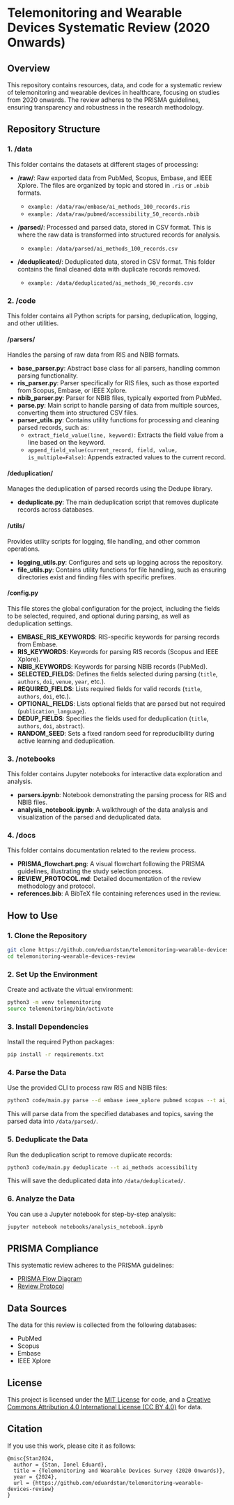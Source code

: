 # Telemonitoring and Wearable Devices Systematic Review (2020 Onwards)

## Overview
This repository contains resources, data, and code for a systematic review of telemonitoring and wearable devices in healthcare, focusing on studies from 2020 onwards. The review adheres to the PRISMA guidelines, ensuring transparency and robustness in the research methodology.

## Repository Structure

### 1. **/data**
This folder contains the datasets at different stages of processing:
- **/raw/**: Raw exported data from PubMed, Scopus, Embase, and IEEE Xplore. The files are organized by topic and stored in `.ris` or `.nbib` formats.
  - `example: /data/raw/embase/ai_methods_100_records.ris`
  - `example: /data/raw/pubmed/accessibility_50_records.nbib`
  
- **/parsed/**: Processed and parsed data, stored in CSV format. This is where the raw data is transformed into structured records for analysis.
  - `example: /data/parsed/ai_methods_100_records.csv`

- **/deduplicated/**: Deduplicated data, stored in CSV format. This folder contains the final cleaned data with duplicate records removed.
  - `example: /data/deduplicated/ai_methods_90_records.csv`

### 2. **/code**
This folder contains all Python scripts for parsing, deduplication, logging, and other utilities.

#### **/parsers/**
Handles the parsing of raw data from RIS and NBIB formats.
- **base_parser.py**: Abstract base class for all parsers, handling common parsing functionality.
- **ris_parser.py**: Parser specifically for RIS files, such as those exported from Scopus, Embase, or IEEE Xplore.
- **nbib_parser.py**: Parser for NBIB files, typically exported from PubMed.
- **parse.py**: Main script to handle parsing of data from multiple sources, converting them into structured CSV files.
- **parser_utils.py**: Contains utility functions for processing and cleaning parsed records, such as:
  - `extract_field_value(line, keyword)`: Extracts the field value from a line based on the keyword.
  - `append_field_value(current_record, field, value, is_multiple=False)`: Appends extracted values to the current record.

#### **/deduplication/**
Manages the deduplication of parsed records using the Dedupe library.
- **deduplicate.py**: The main deduplication script that removes duplicate records across databases.

#### **/utils/**
Provides utility scripts for logging, file handling, and other common operations.
- **logging_utils.py**: Configures and sets up logging across the repository.
- **file_utils.py**: Contains utility functions for file handling, such as ensuring directories exist and finding files with specific prefixes.

#### **/config.py**
This file stores the global configuration for the project, including the fields to be selected, required, and optional during parsing, as well as deduplication settings.

- **EMBASE_RIS_KEYWORDS**: RIS-specific keywords for parsing records from Embase.
- **RIS_KEYWORDS**: Keywords for parsing RIS records (Scopus and IEEE Xplore).
- **NBIB_KEYWORDS**: Keywords for parsing NBIB records (PubMed).
- **SELECTED_FIELDS**: Defines the fields selected during parsing (`title`, `authors`, `doi`, `venue`, `year`, etc.).
- **REQUIRED_FIELDS**: Lists required fields for valid records (`title`, `authors`, `doi`, etc.).
- **OPTIONAL_FIELDS**: Lists optional fields that are parsed but not required (`publication_language`).
- **DEDUP_FIELDS**: Specifies the fields used for deduplication (`title`, `authors`, `doi`, `abstract`).
- **RANDOM_SEED**: Sets a fixed random seed for reproducibility during active learning and deduplication.

### 3. **/notebooks**
This folder contains Jupyter notebooks for interactive data exploration and analysis.
- **parsers.ipynb**: Notebook demonstrating the parsing process for RIS and NBIB files.
- **analysis_notebook.ipynb**: A walkthrough of the data analysis and visualization of the parsed and deduplicated data.

### 4. **/docs**
This folder contains documentation related to the review process.
- **PRISMA_flowchart.png**: A visual flowchart following the PRISMA guidelines, illustrating the study selection process.
- **REVIEW_PROTOCOL.md**: Detailed documentation of the review methodology and protocol.
- **references.bib**: A BibTeX file containing references used in the review.

## How to Use

### 1. Clone the Repository
```bash
git clone https://github.com/eduardstan/telemonitoring-wearable-devices-review.git
cd telemonitoring-wearable-devices-review
```

### 2. Set Up the Environment
Create and activate the virtual environment:
```bash
python3 -m venv telemonitoring
source telemonitoring/bin/activate
```

### 3. Install Dependencies
Install the required Python packages:
```bash
pip install -r requirements.txt
```

### 4. Parse the Data
Use the provided CLI to process raw RIS and NBIB files:
```bash
python3 code/main.py parse --d embase ieee_xplore pubmed scopus --t ai_methods accessibility
```
This will parse data from the specified databases and topics, saving the parsed data into `/data/parsed/`.

### 5. Deduplicate the Data
Run the deduplication script to remove duplicate records:
```bash
python3 code/main.py deduplicate --t ai_methods accessibility
```
This will save the deduplicated data into `/data/deduplicated/`.

### 6. Analyze the Data
You can use a Jupyter notebook for step-by-step analysis:
```bash
jupyter notebook notebooks/analysis_notebook.ipynb
```

## PRISMA Compliance
This systematic review adheres to the PRISMA guidelines:
- [PRISMA Flow Diagram](docs/PRISMA_flowchart.png)
- [Review Protocol](docs/REVIEW_PROTOCOL.md)

## Data Sources
The data for this review is collected from the following databases:
- PubMed
- Scopus
- Embase
- IEEE Xplore

## License
This project is licensed under the [MIT License](LICENSE) for code, and a [Creative Commons Attribution 4.0 International License (CC BY 4.0)](https://creativecommons.org/licenses/by/4.0/) for data.

## Citation
If you use this work, please cite it as follows:
```
@misc{Stan2024,
  author = {Stan, Ionel Eduard},
  title = {Telemonitoring and Wearable Devices Survey (2020 Onwards)},
  year = {2024},
  url = {https://github.com/eduardstan/telemonitoring-wearable-devices-review}
}
```